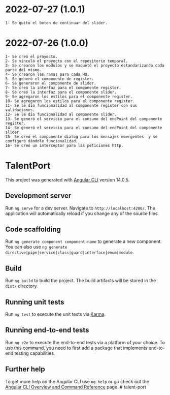 # 2022-07-27 (1.0.1)
    1- Se quito el boton de continuar del slider.
# 2022-07-26 (1.0.0)
    1- Se creó el proyecto.
    2- Se vinculó el proyecto con el repositorio temporal.
    3- Se crearon los modulos y se maquetó el proyecto estandarizando cada parte del mismo.
    4- Se crearon las ramas para cada HU.
    5- Se generó el componente de register.
    6- Se generaron el componente de slider.
    7- Se creó la interfaz para el componente register.
    8- Se creó la interfaz para el componente slider.
    9- Se agregaron los estilos para el componente register.
    10- Se agregaron los estilos para el componente register.
    11- Se le dio funcionalidad al componente register con sus validaciones.
    12- Se le dio funcionalidad al componente slider.
    13- Se generó el servicio para el consumo del endPoint del componente register.
    14- Se generó el servicio para el consumo del endPoint del componente slider.
    15- Se creó el componente dialog para los mensajes emergentes  y se configuró dándole funcionalidad.
    16- Se creó un interceptor para las peticiones http.

# TalentPort

This project was generated with [Angular CLI](https://github.com/angular/angular-cli) version 14.0.5.

## Development server

Run `ng serve` for a dev server. Navigate to `http://localhost:4200/`. The application will automatically reload if you change any of the source files.

## Code scaffolding

Run `ng generate component component-name` to generate a new component. You can also use `ng generate directive|pipe|service|class|guard|interface|enum|module`.

## Build

Run `ng build` to build the project. The build artifacts will be stored in the `dist/` directory.

## Running unit tests

Run `ng test` to execute the unit tests via [Karma](https://karma-runner.github.io).

## Running end-to-end tests

Run `ng e2e` to execute the end-to-end tests via a platform of your choice. To use this command, you need to first add a package that implements end-to-end testing capabilities.

## Further help

To get more help on the Angular CLI use `ng help` or go check out the [Angular CLI Overview and Command Reference](https://angular.io/cli) page.
#   t a l e n t - p o r t 
 
 